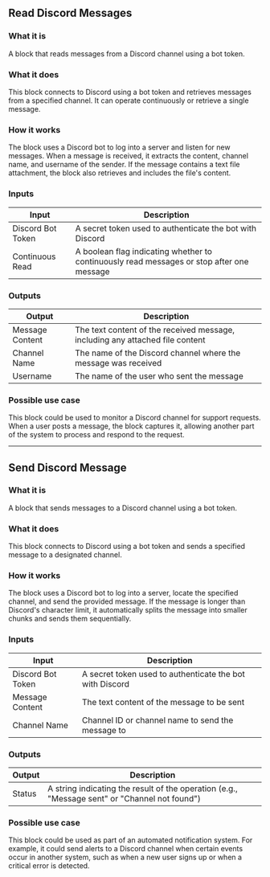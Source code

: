 ## Read Discord Messages

### What it is
A block that reads messages from a Discord channel using a bot token.

### What it does
This block connects to Discord using a bot token and retrieves messages from a specified channel. It can operate continuously or retrieve a single message.

### How it works
The block uses a Discord bot to log into a server and listen for new messages. When a message is received, it extracts the content, channel name, and username of the sender. If the message contains a text file attachment, the block also retrieves and includes the file's content.

### Inputs
| Input | Description |
|-------|-------------|
| Discord Bot Token | A secret token used to authenticate the bot with Discord |
| Continuous Read | A boolean flag indicating whether to continuously read messages or stop after one message |

### Outputs
| Output | Description |
|--------|-------------|
| Message Content | The text content of the received message, including any attached file content |
| Channel Name | The name of the Discord channel where the message was received |
| Username | The name of the user who sent the message |

### Possible use case
This block could be used to monitor a Discord channel for support requests. When a user posts a message, the block captures it, allowing another part of the system to process and respond to the request.

---

## Send Discord Message

### What it is
A block that sends messages to a Discord channel using a bot token.

### What it does
This block connects to Discord using a bot token and sends a specified message to a designated channel.

### How it works
The block uses a Discord bot to log into a server, locate the specified channel, and send the provided message. If the message is longer than Discord's character limit, it automatically splits the message into smaller chunks and sends them sequentially.

### Inputs
| Input | Description |
|-------|-------------|
| Discord Bot Token | A secret token used to authenticate the bot with Discord |
| Message Content | The text content of the message to be sent |
| Channel Name | Channel ID or channel name to send the message to |

### Outputs
| Output | Description |
|--------|-------------|
| Status | A string indicating the result of the operation (e.g., "Message sent" or "Channel not found") |

### Possible use case
This block could be used as part of an automated notification system. For example, it could send alerts to a Discord channel when certain events occur in another system, such as when a new user signs up or when a critical error is detected.